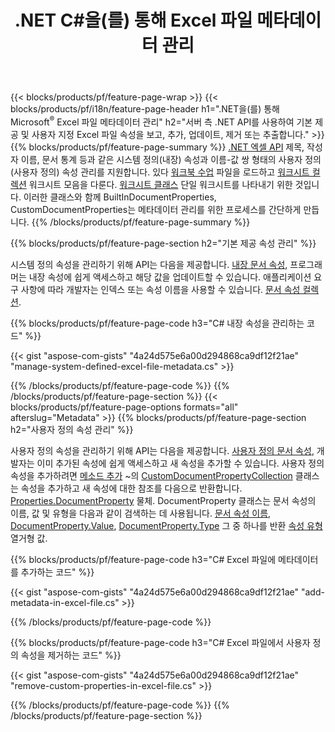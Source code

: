 ﻿---
title: .NET C#을(를) 통해 Excel 파일 메타데이터 관리
url: /ko/net/metadata/
description: 몇 줄의 C# 코드로 Excel 파일 메타데이터 보기, 추가, 편집, 제거 또는 추출
---
{{< blocks/products/pf/feature-page-wrap >}}
{{< blocks/products/pf/i18n/feature-page-header h1=".NET을(를) 통해 Microsoft<sup>&reg;</sup> Excel 파일 메타데이터 관리" h2="서버 측 .NET API를 사용하여 기본 제공 및 사용자 지정 Excel 파일 속성을 보고, 추가, 업데이트, 제거 또는 추출합니다." >}}
{{% blocks/products/pf/feature-page-summary %}}
[.NET 엑셀 API](/cells/net/) 제목, 작성자 이름, 문서 통계 등과 같은 시스템 정의(내장) 속성과 이름-값 쌍 형태의 사용자 정의(사용자 정의) 속성 관리를 지원합니다. 있다 [워크북 수업](https://apireference.aspose.com/cells/net/aspose.cells/workbook) 파일을 로드하고 [워크시트 컬렉션](https://apireference.aspose.com/cells/net/aspose.cells/worksheetcollection) 워크시트 모음을 다룬다. [워크시트 클래스](https://apireference.aspose.com/cells/net/aspose.cells/worksheet) 단일 워크시트를 나타내기 위한 것입니다. 이러한 클래스와 함께 BuiltInDocumentProperties, CustomDocumentProperties는 메타데이터 관리를 위한 프로세스를 간단하게 만듭니다. 
{{% /blocks/products/pf/feature-page-summary %}}

{{% blocks/products/pf/feature-page-section h2="기본 제공 속성 관리" %}}

시스템 정의 속성을 관리하기 위해 API는 다음을 제공합니다. [내장 문서 속성](https://apireference.aspose.com/cells/net/aspose.cells/workbook/properties/builtindocumentproperties), 프로그래머는 내장 속성에 쉽게 액세스하고 해당 값을 업데이트할 수 있습니다. 애플리케이션 요구 사항에 따라 개발자는 인덱스 또는 속성 이름을 사용할 수 있습니다. [문서 속성 컬렉션](https://apireference.aspose.com/cells/net/aspose.cells.properties/documentpropertycollection). 

{{% blocks/products/pf/feature-page-code h3="C# 내장 속성을 관리하는 코드" %}}

{{< gist "aspose-com-gists" "4a24d575e6a00d294868ca9df12f21ae" "manage-system-defined-excel-file-metadata.cs" >}}

{{% /blocks/products/pf/feature-page-code %}}
{{% /blocks/products/pf/feature-page-section %}}
{{< blocks/products/pf/feature-page-options formats="all" afterslug="Metadata" >}}
{{% blocks/products/pf/feature-page-section h2="사용자 정의 속성 관리" %}}

사용자 정의 속성을 관리하기 위해 API는 다음을 제공합니다. [사용자 정의 문서 속성](https://apireference.aspose.com/cells/net/aspose.cells/workbook/properties/customdocumentproperties), 개발자는 이미 추가된 속성에 쉽게 액세스하고 새 속성을 추가할 수 있습니다. 사용자 정의 속성을 추가하려면 [메소드 추가](https://apireference.aspose.com/cells/net/aspose.cells.properties/customdocumentpropertycollection/methods/add/index) ~의 [CustomDocumentPropertyCollection](https://apireference.aspose.com/cells/net/aspose.cells.properties/customdocumentpropertycollection) 클래스는 속성을 추가하고 새 속성에 대한 참조를 다음으로 반환합니다. [Properties.DocumentProperty](https://apireference.aspose.com/cells/net/aspose.cells.properties/documentproperty) 물체. DocumentProperty 클래스는 문서 속성의 이름, 값 및 유형을 다음과 같이 검색하는 데 사용됩니다. [문서 속성 이름](https://apireference.aspose.com/cells/net/aspose.cells.properties/documentproperty/properties/name), [DocumentProperty.Value](https://apireference.aspose.com/cells/net/aspose.cells.properties/documentproperty/properties/value),  [DocumentProperty.Type](https://apireference.aspose.com/cells/net/aspose.cells.properties/documentproperty/properties/type) 그 중 하나를 반환 [속성 유형](https://apireference.aspose.com/cells/net/aspose.cells.properties/propertytype) 열거형 값. 
 
{{% blocks/products/pf/feature-page-code h3="C# Excel 파일에 메타데이터를 추가하는 코드" %}}

{{< gist "aspose-com-gists" "4a24d575e6a00d294868ca9df12f21ae" "add-metadata-in-excel-file.cs" >}}

{{% /blocks/products/pf/feature-page-code %}}


{{% blocks/products/pf/feature-page-code h3="C# Excel 파일에서 사용자 정의 속성을 제거하는 코드" %}}

{{< gist "aspose-com-gists" "4a24d575e6a00d294868ca9df12f21ae" "remove-custom-properties-in-excel-file.cs" >}}

{{% /blocks/products/pf/feature-page-code %}}
{{% /blocks/products/pf/feature-page-section %}}
